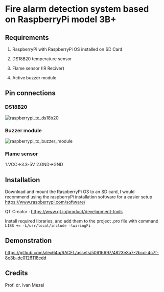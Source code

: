 # Fire alarm detection system based on RaspberryPi model 3B+ 

## Requirements 

1. RaspberryPi with RaspberryPi OS installed on SD Card

2. DS18B20 temperature sensor

3. Flame sensor (IR Reciver)

4. Active buzzer module 

## Pin connections

### DS18B20
![raspberrypi_to_ds18b20](https://github.com/alex64a/RACEL/assets/50616697/e938962d-e24c-41bf-ac3e-4af87cb9f721)

### Buzzer module
![raspberrypi_to_buzzer_module](https://github.com/alex64a/RACEL/assets/50616697/3015a027-ff1d-43da-bde8-b415cd239b6d)


### Flame sensor
1.VCC->3.3-5V
2.GND->GND

## Installation 

Download and mount the RaspberryPi OS to an SD card, I would recommend using the raspberryPi installation software for a easier setup
https://www.raspberrypi.com/software/

QT Creator : https://www.qt.io/product/development-tools

Install required libraries, and add them to the project .pro file with command 
`LIBS += -L/usr/local/include -lwiringPi`

## Demonstration


https://github.com/alex64a/RACEL/assets/50616697/4823e3a7-2bcd-4c7f-8e3b-de0126118cdd




## Credits 
Prof. dr. Ivan Mezei
